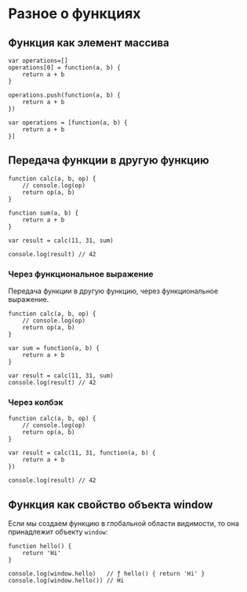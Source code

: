 # Разное о функциях
## Функция как элемент массива

    var operations=[]
    operations[0] = function(a, b) {
        return a + b
    }

    operations.push(function(a, b) {
        return a + b
    })

    var operations = [function(a, b) {
        return a + b
    }]

## Передача функции в другую функцию

    function calc(a, b, op) {
        // console.log(op)
        return op(a, b)
    }

    function sum(a, b) {
        return a + b
    }

    var result = calc(11, 31, sum)

    console.log(result) // 42

### Через функциональное выражение
Передача функции в другую функцию, через функциональное выражение.

    function calc(a, b, op) {
        // console.log(op)
        return op(a, b)
    }

    var sum = function(a, b) {
        return a + b
    }

    var result = calc(11, 31, sum)
    console.log(result) // 42

### Через колбэк

    function calc(a, b, op) {
        // console.log(op)
        return op(a, b)
    }

    var result = calc(11, 31, function(a, b) {
        return a + b
    })

    console.log(result) // 42

## Функция как свойство объекта window
Если мы создаем функцию в глобальной области видимости, то она принадлежит объекту `window`:

    function hello() {
        return 'Hi'
    }

    console.log(window.hello)   // ƒ hello() { return 'Hi' }
    console.log(window.hello()) // Hi

